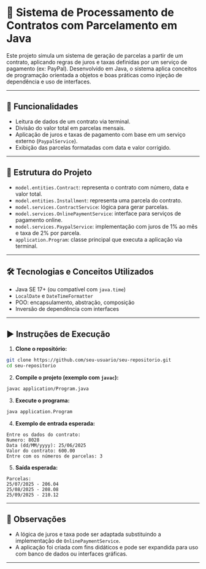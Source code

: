 

# 📄 Sistema de Processamento de Contratos com Parcelamento em Java

Este projeto simula um sistema de geração de parcelas a partir de um contrato, aplicando regras de juros e taxas definidas por um serviço de pagamento (ex: PayPal). Desenvolvido em Java, o sistema aplica conceitos de programação orientada a objetos e boas práticas como injeção de dependência e uso de interfaces.

---

## 🧠 Funcionalidades

- Leitura de dados de um contrato via terminal.
- Divisão do valor total em parcelas mensais.
- Aplicação de juros e taxas de pagamento com base em um serviço externo (`PaypalService`).
- Exibição das parcelas formatadas com data e valor corrigido.

---

## 🧩 Estrutura do Projeto

- `model.entities.Contract`: representa o contrato com número, data e valor total.
- `model.entities.Installment`: representa uma parcela do contrato.
- `model.services.ContractService`: lógica para gerar parcelas.
- `model.services.OnlinePaymentService`: interface para serviços de pagamento online.
- `model.services.PaypalService`: implementação com juros de 1% ao mês e taxa de 2% por parcela.
- `application.Program`: classe principal que executa a aplicação via terminal.

---

## 🛠️ Tecnologias e Conceitos Utilizados

- Java SE 17+ (ou compatível com `java.time`)
- `LocalDate` e `DateTimeFormatter`
- POO: encapsulamento, abstração, composição
- Inversão de dependência com interfaces

---

## ▶️ Instruções de Execução

1. **Clone o repositório:**

```bash
git clone https://github.com/seu-usuario/seu-repositorio.git
cd seu-repositorio
````

2. **Compile o projeto (exemplo com `javac`):**

```bash
javac application/Program.java
```

3. **Execute o programa:**

```bash
java application.Program
```

4. **Exemplo de entrada esperada:**

```
Entre os dados do contrato:
Numero: 8028
Data (dd/MM/yyyy): 25/06/2025
Valor do contrato: 600.00
Entre com os números de parcelas: 3
```

5. **Saída esperada:**

```
Parcelas:
25/07/2025 - 206.04
25/08/2025 - 208.08
25/09/2025 - 210.12
```

---

## 📌 Observações

* A lógica de juros e taxa pode ser adaptada substituindo a implementação de `OnlinePaymentService`.
* A aplicação foi criada com fins didáticos e pode ser expandida para uso com banco de dados ou interfaces gráficas.

---

```
